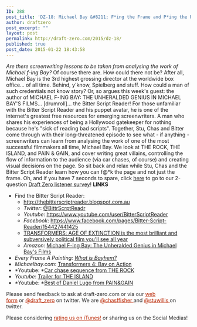```yaml
---
ID: 288
post_title: 'DZ-18: Michael Bay &#8211; F*ing the Frame and P*ing the Page'
author: draftzero
post_excerpt: ""
layout: post
permalink: http://draft-zero.com/2015/dz-18/
published: true
post_date: 2015-01-22 18:43:58
---
```

*Are there screenwriting lessons to be taken from analysing the work of Michael f-ing Bay?* Of course there are. How could there not be? After all, Michael Bay is the 3rd highest grossing director at the worldwide box office... of all time. Behind, y'know, Spielberg and stuff. How could a man of such credentials not know story? Or, so argues this week's guest: the author of MICHAEL F-ING BAY: THE UNHERALDED GENIUS IN MICHAEL BAY'S FILMS... [drumroll]... the Bitter Script Reader! For those unfamiliar with the Bitter Script Reader and his puppet avatar, he is one of the internet's greatest free resources for emerging screenwriters. A man who shares his experiences of being a Hollywood gatekeeper for nothing because he's "sick of reading bad scripts". Together, Stu, Chas and Bitter come through with their long-threatened episode to see what - if anything - screenwriters can learn from analysing the work of one of the most successful filmmakers all time, Michael Bay. We look at THE ROCK, THE ISLAND, and PAIN & GAIN, and cover writing great villains, controlling the flow of information to the audience (via car chases, of course) and creating visual decisions on the page. So sit back and relax while Stu, Chas and the Bitter Script Reader learn how you can f@*k the page and not just the frame. Oh, and if you have 7 seconds to spare, click [here][1] to go to our 2-question [Draft Zero listener survey][1]! **LINKS** 
*   Find the Bitter Script Reader: 
    *   <a href="http://thebitterscriptreader.blogspot.com.au" target="_blank">http://thebitterscriptreader.blogspot.com.au</a>
    *   *Twitter*: <a href="https://twitter.com/BittrScrptReadr" target="_blank">@BittrScrptReadr</a>
    *   *Youtube*: [https://www.youtube.com/user/BitterScriptReader ][2]
    *   *Facebook*: <a href="https://www.facebook.com/pages/Bitter-Script-Reader/154427441425" target="_blank">https://www.facebook.com/pages/Bitter-Script-Reader/154427441425</a>
    *   <a href="http://thebitterscriptreader.blogspot.com.au/2014/06/transformers-age-of-extinction-is-most.html" target="_blank">TRANSFORMERS: AGE OF EXTINCTION is the most brilliant and subversively political film you'll see all year</a>
    *   *Amazon*: <a href="http://www.amazon.com/Michael-F-ing-Bay-Unheralded-Genius-ebook/dp/B00P1SQC9O/" target="_blank">Michael F-ing Bay: The Unheralded Genius in Michael Bay's Films</a>
*   *Every Frame A Painting: <a href="https://vimeo.com/99798626" target="_blank">What is Bayhem?</a>*
*   *Michaelbay.com*: <a href="https://vimeo.com/115009465" target="_blank">Transformers 4: Bay on Action</a>
*   *Youtube: *[Car chase sequence from THE ROCK][3]
*   *Youtube*: [Trailer for THE ISLAND][4]
*   *Youtube: *[Best of Daniel Lugo from PAIN&GAIN][5]

<p style="color: #2d2d2d;">
  Please send feedback to ask at draft-zero.com or via our <a style="font-weight: inherit; font-style: inherit; color: #ba2500;" href="http://draft-zero.com/feedback/" target="_blank">web form</a> or <a style="font-weight: inherit; font-style: inherit; color: #ba2500;" href="https://twitter.com/draft_zero" target="_blank">@draft_zero</a> on twitter. We are <a style="font-weight: inherit; font-style: inherit; color: #ba2500;" href="http://www.twitter.com/chasffisher" target="_blank">@chasffisher </a>and <a style="font-weight: inherit; font-style: inherit; color: #ba2500;" href="http://www.twitter.com/stuwillis" target="_blank">@stuwillis </a>on twitter.
</p>

<p style="color: #2d2d2d;">
  Please considering <a style="font-weight: inherit; font-style: inherit; color: #ba2500;" href="https://itunes.apple.com/au/podcast/draft-zero-screenwriting-podcast/id847126598?mt=2&ls=1">rating us on iTunes!</a> or sharing us on the Social Medias!
</p>

 [1]: https://www.surveymonkey.com/s/39BCTWX
 [2]: https://www.youtube.com/user/BitterScriptReader
 [3]: https://www.youtube.com/watch?v=JE8tV1_7SVM
 [4]: https://www.youtube.com/watch?v=zIfVwTGAJBM
 [5]: https://www.youtube.com/watch?v=sQW3YMEAdlc